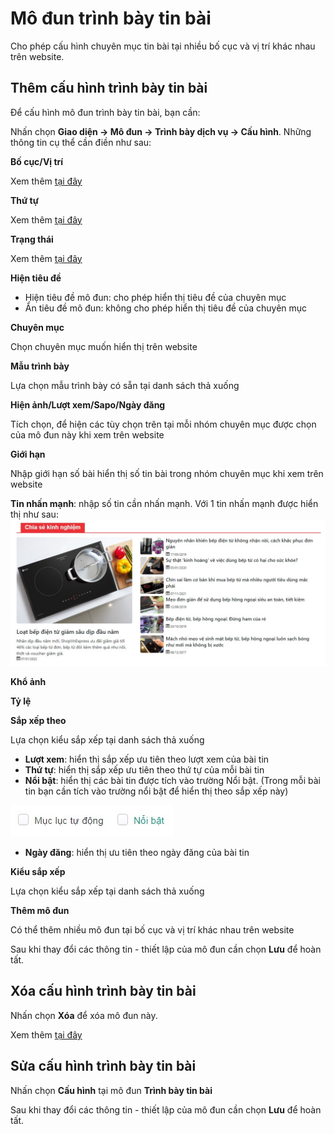 
# Mô đun trình bày tin bài

Cho phép cấu hình chuyên mục tin bài tại nhiều bố cục và vị trí khác nhau trên website.

## Thêm cấu hình trình bày tin bài

Để cấu hình mô đun trình bày tin bài, bạn cần:

Nhấn chọn **Giao diện -> Mô đun -> Trình bày dịch vụ -> Cấu hình**. Những thông tin cụ thể cần điền như sau:

**Bố cục/Vị trí**

Xem thêm [tại đây](https://mkmate.osd.vn/docs/common/logic#b%E1%BB%91-c%E1%BB%A5c-v%C3%A0-v%E1%BB%8B-tr%C3%AD)

**Thứ tự**

Xem thêm [tại đây](https://mkmate.osd.vn/docs/common/logic/#th%E1%BB%A9-t%E1%BB%B1-s%E1%BA%AFp-x%E1%BA%BFp-l%C3%A0-s%E1%BB%91-ch%E1%BB%89-%C4%91%E1%BB%8Bnh)

**Trạng thái**

Xem thêm [tại đây](https://mkmate.osd.vn/docs/common/logic/#tr%E1%BA%A1ng-th%C3%A1i)

**Hiện tiêu đề**

- Hiện tiêu đề mô đun: cho phép hiển thị tiêu đề của chuyên mục
- Ẩn tiêu đề mô đun: không cho phép hiển thị tiêu đề của chuyên mục

**Chuyên mục**

Chọn chuyên mục muốn hiển thị trên website

**Mẫu trình bày**

Lựa chọn mẫu trình bày có sẵn tại danh sách thả xuống

**Hiện ảnh/Lượt xem/Sapo/Ngày đăng**

Tích chọn, để hiện các tùy chọn trên tại mỗi nhóm chuyên mục được chọn của mô đun này khi xem trên website

**Giới hạn**

Nhập giới hạn số bài hiển thị số tin bài trong nhóm chuyên mục khi xem trên website

**Tin nhấn mạnh**: nhập số tin cần nhấn mạnh. Với 1 tin nhấn mạnh được hiển thị như sau:
![trinh-bay-tin-bai-1.jpg (71 KB)](img/trinh-bay-tin-bai-1.jpg)

**Khổ ảnh**

**Tỷ lệ**

**Sắp xếp theo**

Lựa chọn kiểu sắp xếp tại danh sách thả xuống

- **Lượt xem**: hiển thị sắp xếp ưu tiên theo lượt xem của bài tin
- **Thứ tự**: hiển thị sắp xếp ưu tiên theo thứ tự của mỗi bài tin
- **Nổi bật**: hiển thị các bài tin được tích vào trường Nổi bật. (Trong mỗi bài tin bạn cần tích vào trường nổi bật để hiển thị theo sắp xếp này)

![trinh-bay-tin-bai.jpg (71 KB)](img/trinh-bay-tin-bai.jpg)

- **Ngày đăng**: hiển thị ưu tiên theo ngày đăng của bài tin

**Kiểu sắp xếp**

Lựa chọn kiểu sắp xếp tại danh sách thả xuống

**Thêm mô đun**

Có thể thêm nhiều mô đun tại bố cục và vị trí khác nhau trên website

Sau khi thay đổi các thông tin - thiết lập của mô đun cần chọn **Lưu** để hoàn tất.

## Xóa cấu hình trình bày tin bài

Nhấn chọn **Xóa** để xóa mô đun này.

Xem thêm [tại đây](https://mkmate.osd.vn/docs/common/logic#x%C3%B3a-c%C3%A1c-m%E1%BB%A5c-c%C3%A1c-th%C3%A0nh-ph%E1%BA%A7n-th%C3%B4ng-tin)

## Sửa cấu hình trình bày tin bài

Nhấn chọn **Cấu hình** tại mô đun **Trình bày tin bài**

Sau khi thay đổi các thông tin - thiết lập của mô đun cần chọn **Lưu** để hoàn tất.
